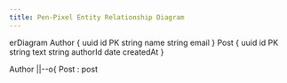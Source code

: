 ```yaml
---
title: Pen-Pixel Entity Relationship Diagram 
---
```

erDiagram
Author {
    uuid id PK
    string name
    string email
}
Post {
    uuid id PK
    string text
    string authorId
    date createdAt
}

Author ||--o{ Post : post
